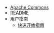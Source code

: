 * [Apache Commons](/)
* [README](Configuration/)
* 用户指南
  * [快速开始指南](Configuration/User-Guide/Quick-Start-Guide.md)

